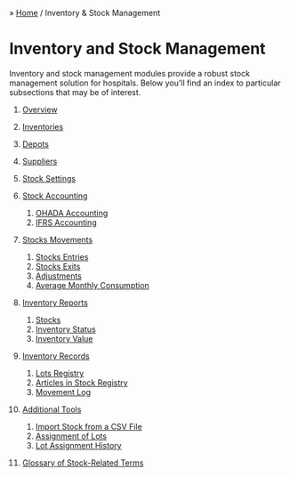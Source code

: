 &raquo; [Home](../index.md) / Inventory & Stock Management

# Inventory and Stock Management

Inventory and stock management modules provide a robust stock management solution for
hospitals.  Below you'll find an index to particular subsections that may be of interest.

1. [Overview](./overview.md)

2. [Inventories](./inventory.md)

3. [Depots](./depot.md)

4. [Suppliers](./supplier.md)

5. [Stock Settings](./stock.settings.md)

6. [Stock Accounting](./accounting/index.md)
    1. [OHADA Accounting](./accounting/ohada.md)
    2. [IFRS Accounting](./accounting/ifrs.md)

7. [Stocks Movements](./movement.md)
    1. [Stocks Entries](./movement.entry.md)
    2. [Stocks Exits](./movement.exit.md)
    3. [Adjustments](./movement.adjustment.md)
    4. [Average Monthly Consumption](./average-monthly-consumption.md)

8. [Inventory Reports]()
    1. [Stocks]()
    2. [Inventory Status]()
    3. [Inventory Value]()

9. [Inventory Records]()
    1. [Lots Registry]()
    2. [Articles in Stock Registry]()
    3. [Movement Log]()

10. [Additional Tools]()
    1. [Import Stock from a CSV File]()
    2. [Assignment of Lots]()
    2. [Lot Assignment History]()

11. [Glossary of Stock-Related Terms](./glossary.md)
